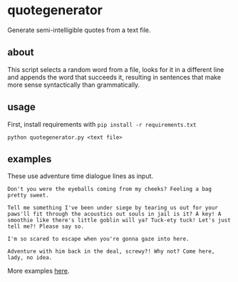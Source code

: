 # quotegenerator
Generate semi-intelligible quotes from a text file.

## about
This script selects a random word from a file, looks for it in a different line and appends the word that succeeds it, resulting in sentences that make more sense syntactically than grammatically.

## usage
First, install requirements with `pip install -r requirements.txt`

`python quotegenerator.py <text file>`

## examples
These use adventure time dialogue lines as input.

`Don't you were the eyeballs coming from my cheeks? Feeling a bag pretty sweet.`

`Tell me something I've been under siege by tearing us out for your paws'll fit through the acoustics out souls in jail is it? A key! A smoothie like there's little goblin will ya? Tuck-ety tuck! Let's just tell me?! Please say so.`

`I'm so scared to escape when you're gonna gaze into here.`

`Adventure with him back in the deal, screwy?! Why not? Come here, lady, no idea.`

More examples [here](https://fakeadventuretimequotes.tumblr.com).
